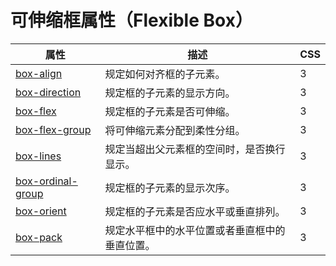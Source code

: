 # 可伸缩框属性（Flexible Box）

| 属性 | 描述 | CSS |
| --- | --- | --- |
| [box-align](/cssref/pr_box-align.asp "CSS3 box-align 属性") | 规定如何对齐框的子元素。 | 3 |
| [box-direction](/cssref/pr_box-direction.asp "CSS3 box-direction 属性") | 规定框的子元素的显示方向。 | 3 |
| [box-flex](/cssref/pr_box-flex.asp "CSS3 box-flex 属性") | 规定框的子元素是否可伸缩。 | 3 |
| [box-flex-group](/cssref/pr_box-flex-group.asp "CSS3 box-flex-group 属性") | 将可伸缩元素分配到柔性分组。 | 3 |
| [box-lines](/cssref/pr_box-lines.asp "CSS3 box-lines 属性") | 规定当超出父元素框的空间时，是否换行显示。 | 3 |
| [box-ordinal-group](/cssref/pr_box-ordinal-group.asp "CSS3 box-ordinal-group 属性") | 规定框的子元素的显示次序。 | 3 |
| [box-orient](/cssref/pr_box-orient.asp "CSS3 box-orient 属性") | 规定框的子元素是否应水平或垂直排列。 | 3 |
| [box-pack](/cssref/pr_box-pack.asp "CSS3 box-pack 属性") | 规定水平框中的水平位置或者垂直框中的垂直位置。 | 3 |

